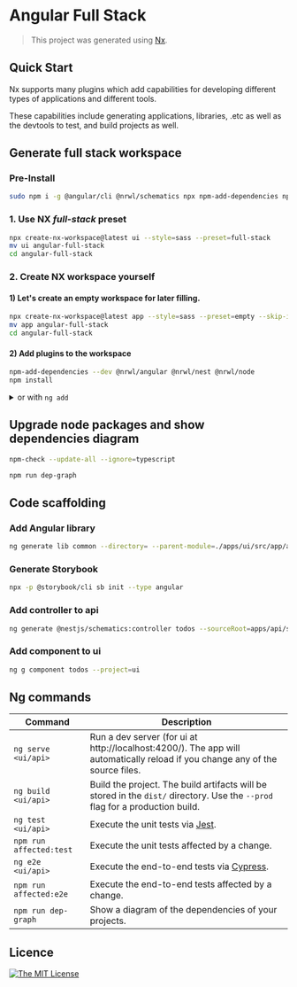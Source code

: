 # Angular Full Stack

> This project was generated using [Nx](https://nx.dev).

## Quick Start

Nx supports many plugins which add capabilities for developing different types of applications and different tools.

These capabilities include generating applications, libraries, .etc as well as the devtools to test, and build projects as well.

## Generate full stack workspace

### Pre-Install
```bash
sudo npm i -g @angular/cli @nrwl/schematics npx npm-add-dependencies npm-check
```

### 1. Use NX *full-stack* preset

```bash
npx create-nx-workspace@latest ui --style=sass --preset=full-stack
mv ui angular-full-stack
cd angular-full-stack
```

### 2. Create NX workspace yourself

#### 1) Let's create an empty workspace for later filling.

```bash
npx create-nx-workspace@latest app --style=sass --preset=empty --skip-install
mv app angular-full-stack
cd angular-full-stack
```

#### 2) Add plugins to the workspace

```bash
npm-add-dependencies --dev @nrwl/angular @nrwl/nest @nrwl/node
npm install
```
<details>
<summary>or with <code>ng add</code></summary>
<pre>
ng add @nrwl/angular --unit-test-runner=jest --e2e-test-runner=cypress
ng add @nrwl/nest
ng add @nrwl/node
</pre>
</details>

## Upgrade node packages and show dependencies diagram

```bash
npm-check --update-all --ignore=typescript

npm run dep-graph
```

## Code scaffolding

### Add Angular library
```bash
ng generate lib common --directory= --parent-module=./apps/ui/src/app/app.module.ts --publishable=true --routing=true --style=sass --unit-test-runner=none
```

### Generate Storybook
```bash
npx -p @storybook/cli sb init --type angular
```

### Add controller to api
```bash
ng generate @nestjs/schematics:controller todos --sourceRoot=apps/api/src --path=app
```

### Add component to ui
```bash
ng g component todos --project=ui
```

## Ng commands

| Command | Description |
| ------- | ----------- |
| `ng serve <ui/api>` | Run a dev server (for ui at http://localhost:4200/). The app will automatically reload if you change any of the source files. |
| `ng build <ui/api>` | Build the project. The build artifacts will be stored in the `dist/` directory. Use the `--prod` flag for a production build. |
| `ng test <ui/api>` | Execute the unit tests via [Jest](https://jestjs.io). |
| `npm run affected:test` | Execute the unit tests affected by a change. |
| `ng e2e <ui/api>` | Execute the end-to-end tests via [Cypress](https://www.cypress.io). |
| `npm run affected:e2e` | Execute the end-to-end tests affected by a change. |
| `npm run dep-graph` | Show a diagram of the dependencies of your projects. |

## Licence
[![The MIT License](https://img.shields.io/badge/license-MIT-orange.svg?color=blue&style=flat-square)](http://opensource.org/licenses/MIT)
